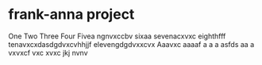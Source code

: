 # frank-anna project
One
Two
Three
Four
Fivea ngnvxccbv
sixaa
sevenacxvxc
eighthfff
tenavxcxdasdgdvxcvhhjjf
elevengdgdvxxcvx
Aaavxc
aaaaf
a
a
a
asfds
aa
a
vxvxcf
vxc
xvxc
jkj
nvnv
